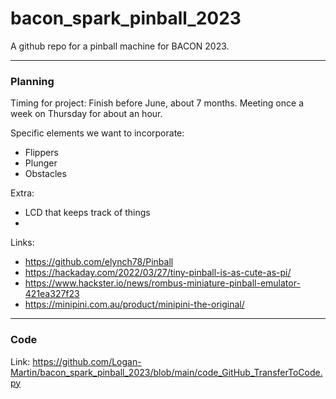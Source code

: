 # bacon_spark_pinball_2023
A github repo for a pinball machine for BACON 2023.

---


### Planning

Timing for project: Finish before June, about 7 months. Meeting once a week on Thursday for about an hour. 

Specific elements we want to incorporate:
- Flippers
- Plunger
- Obstacles

Extra:
- LCD that keeps track of things
- 

Links:
- https://github.com/elynch78/Pinball
- https://hackaday.com/2022/03/27/tiny-pinball-is-as-cute-as-pi/
- https://www.hackster.io/news/rombus-miniature-pinball-emulator-421ea327f23
- https://minipini.com.au/product/minipini-the-original/

---

### Code

Link: https://github.com/Logan-Martin/bacon_spark_pinball_2023/blob/main/code_GitHub_TransferToCode.py

